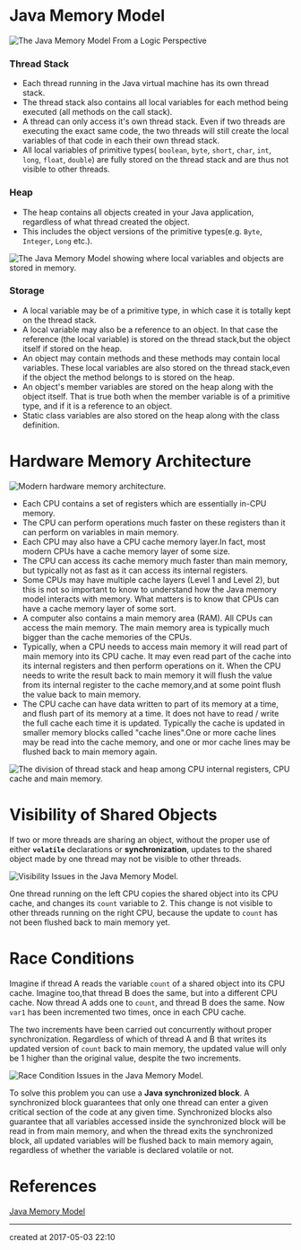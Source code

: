 # Java Memory Model

![The Java Memory Model From a Logic Perspective](http://tutorials.jenkov.com/images/java-concurrency/java-memory-model-1.png)

### Thread Stack

- Each thread running in the Java virtual machine has its own thread stack.
- The thread stack also contains all local variables for each method being executed (all methods on the call stack).
- A thread can only access it's own thread stack. Even if two threads are executing the exact same code, the two threads will still create the local variables of that code in each their own thread stack.
- All local variables of primitive types( `boolean`, `byte`, `short`, `char`, `int`, `long`, `float`, `double`)  are fully stored on the thread stack and are thus not visible to other threads.



### Heap

- The heap contains all objects created in your Java application, regardless of what thread created the object.
- This includes the object versions of the primitive types(e.g. `Byte`, `Integer`, `Long` etc.).



![The Java Memory Model showing where local variables and objects are stored in memory.](http://tutorials.jenkov.com/images/java-concurrency/java-memory-model-2.png)

### Storage

- A local variable may be of a primitive type, in which case it is totally kept on the thread stack.
- A local variable may also be a reference to an object. In that case the reference (the local variable) is stored on the thread stack,but the object itself if stored on the heap.
- An object may contain methods and these methods may contain local variables. These local variables are also stored on the thread stack,even if the object the method belongs to is stored on the heap.
- An object's member variables are stored on the heap along with the object itself. That is true both when the member variable is of a primitive type, and if it is a reference to an object.
- Static class variables are also stored on the heap along with the class definition.



# Hardware Memory Architecture

![Modern hardware memory architecture.](http://tutorials.jenkov.com/images/java-concurrency/java-memory-model-4.png)

- Each CPU contains a set of registers which are essentially in-CPU memory.
- The CPU can perform operations much faster on these registers than it can perform on variables in main memory.
- Each CPU may also have a CPU cache memory layer.In fact, most modern CPUs have a cache memory layer of some size.
- The CPU can access its cache memory much faster than main memory, but typically not as fast as it can access its internal registers.
- Some CPUs may have multiple cache layers (Level 1 and Level 2), but this is not so important to know to understand how the Java memory model interacts with memory. What matters is to know that CPUs can have a cache memory layer of some sort.
- A computer also contains a main memory area (RAM). All CPUs can access the main memory. The main memory area is typically much bigger than the cache memories of the CPUs.
- Typically, when a CPU needs to access main memory it will read part of main memory into its CPU cache. It may even read part of the cache into its internal registers and then perform operations on it. When the CPU needs to write the result back to main memory it will flush the value from its internal register to the cache memory,and at some point flush the value back to main memory.
- The CPU cache can have data written to part of its memory at a time, and flush part of its memory at a time. It does not have to read / write the full cache each time it is updated. Typically the cache is updated in smaller memory blocks called "cache lines".One or more cache lines may be read into the cache memory, and one or mor cache lines may be flushed back to main memory again.




![The division of thread stack and heap among CPU internal registers, CPU cache and main memory.](http://tutorials.jenkov.com/images/java-concurrency/java-memory-model-5.png)



# Visibility of Shared Objects

If two or more threads are sharing an object, without the proper use of either **`volatile`** declarations or **synchronization**, updates to the shared object made by one thread may not be visible to other threads.

![Visibility Issues in the Java Memory Model.](http://tutorials.jenkov.com/images/java-concurrency/java-memory-model-6.png)

One thread running on the left CPU copies the shared object into its CPU cache, and changes its `count` variable to 2. This change is not visible to other threads running on the right CPU, because the update to `count` has not been flushed back to main memory yet.



# Race Conditions

Imagine if thread A reads the variable `count` of a shared object into its CPU cache. Imagine too,that thread B does the same, but into a different CPU cache. Now thread A adds one to `count`, and thread B does the same. Now `var1` has been incremented two times, once in each CPU cache.

The two increments have been carried out concurrently without proper synchronization. Regardless of which of thread A and B that writes its updated version of `count` back to main memory, the updated value will only be 1 higher than the original value, despite the two increments.

![Race Condition Issues in the Java Memory Model.](http://tutorials.jenkov.com/images/java-concurrency/java-memory-model-7.png)

To solve this problem you can use a **Java synchronized block**. A synchronized block guarantees that only one thread can enter a given critical section of the code at any given time. Synchronized blocks also guarantee that all variables accessed inside the synchronized block will be read in from main memory, and when the thread exits the synchronized block, all updated variables will be flushed back to main memory again, regardless of whether the variable is declared volatile or not.



# References

[Java Memory Model](http://tutorials.jenkov.com/java-concurrency/java-memory-model.html)



---

created at 2017-05-03 22:10